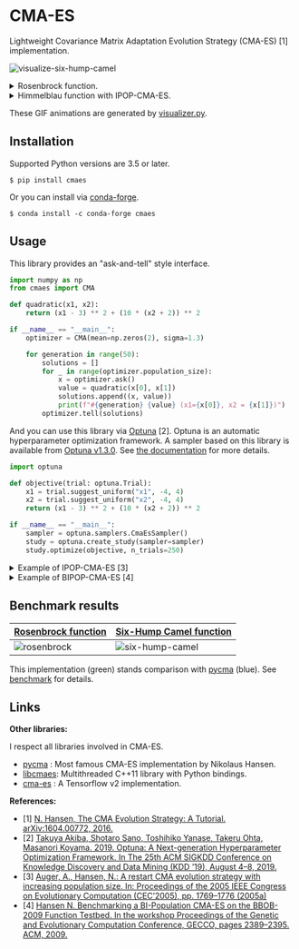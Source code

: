 # CMA-ES

Lightweight Covariance Matrix Adaptation Evolution Strategy (CMA-ES) [1] implementation.

![visualize-six-hump-camel](https://user-images.githubusercontent.com/5564044/73486622-db5cff00-43e8-11ea-98fb-8246dbacab6d.gif)

<details>
<summary>Rosenbrock function.</summary>

![visualize-rosenbrock](https://user-images.githubusercontent.com/5564044/73486620-dac46880-43e8-11ea-9295-ec0bfa774655.gif)

</details>

<details>
<summary>Himmelblau function with IPOP-CMA-ES.</summary>

![visualize-ipop-cmaes-himmelblau](https://user-images.githubusercontent.com/5564044/88465209-1e151500-cefc-11ea-824d-57f70000638b.gif)

</details>

These GIF animations are generated by [visualizer.py](./visualizer/visualizer.py).


## Installation

Supported Python versions are 3.5 or later.

```
$ pip install cmaes
```

Or you can install via [conda-forge](https://anaconda.org/conda-forge/cmaes).

```
$ conda install -c conda-forge cmaes
```

## Usage

This library provides an "ask-and-tell" style interface.

```python
import numpy as np
from cmaes import CMA

def quadratic(x1, x2):
    return (x1 - 3) ** 2 + (10 * (x2 + 2)) ** 2

if __name__ == "__main__":
    optimizer = CMA(mean=np.zeros(2), sigma=1.3)

    for generation in range(50):
        solutions = []
        for _ in range(optimizer.population_size):
            x = optimizer.ask()
            value = quadratic(x[0], x[1])
            solutions.append((x, value))
            print(f"#{generation} {value} (x1={x[0]}, x2 = {x[1]})")
        optimizer.tell(solutions)
```

And you can use this library via [Optuna](https://github.com/optuna/optuna) [2].
Optuna is an automatic hyperparameter optimization framework.
A sampler based on this library is available from [Optuna v1.3.0](https://github.com/optuna/optuna/releases/tag/v1.3.0).
See [the documentation](https://optuna.readthedocs.io/en/stable/reference/samplers.html#optuna.samplers.CmaEsSampler) for more details.

```python
import optuna

def objective(trial: optuna.Trial):
    x1 = trial.suggest_uniform("x1", -4, 4)
    x2 = trial.suggest_uniform("x2", -4, 4)
    return (x1 - 3) ** 2 + (10 * (x2 + 2)) ** 2

if __name__ == "__main__":
    sampler = optuna.samplers.CmaEsSampler()
    study = optuna.create_study(sampler=sampler)
    study.optimize(objective, n_trials=250)
```

<details>
<summary>Example of IPOP-CMA-ES [3]</summary>

You can easily implement IPOP-CMA-ES which restarts CMA-ES
with increasing population size.

```python
import math
import numpy as np
from cmaes import CMA

def ackley(x1, x2):
    # https://www.sfu.ca/~ssurjano/ackley.html
    return (
        -20 * math.exp(-0.2 * math.sqrt(0.5 * (x1 ** 2 + x2 ** 2)))
        - math.exp(0.5 * (math.cos(2 * math.pi * x1) + math.cos(2 * math.pi * x2)))
        + math.e + 20
    )

if __name__ == "__main__":
    bounds = np.array([[-32.768, 32.768], [-32.768, 32.768]])
    lower_bounds, upper_bounds = bounds[:, 0], bounds[:, 1]

    mean = lower_bounds + (np.random.rand(2) * (upper_bounds - lower_bounds))
    sigma = 32.768 * 2 / 5  # 1/5 of the domain width
    optimizer = CMA(mean=mean, sigma=sigma, bounds=bounds, seed=0)

    for generation in range(200):
        solutions = []
        for _ in range(optimizer.population_size):
            x = optimizer.ask()
            value = ackley(x[0], x[1])
            solutions.append((x, value))
            print(f"#{generation} {value} (x1={x[0]}, x2 = {x[1]})")
        optimizer.tell(solutions)

        if optimizer.should_stop():
            # popsize multiplied by 2 (or 3) before each restart.
            popsize = optimizer.population_size * 2
            mean = lower_bounds + (np.random.rand(2) * (upper_bounds - lower_bounds))
            optimizer = CMA(mean=mean, sigma=sigma, population_size=popsize)
            print(f"Restart CMA-ES with popsize={popsize}")
```

</details>

<details>
<summary>Example of BIPOP-CMA-ES [4]</summary>

Here is an example of BIPOP-CMA-ES which applies two interlaced restart strategies,
one with an increasing population size and one with varying small population sizes.

```python
import math
import numpy as np
from cmaes import CMA

def ackley(x1, x2):
    # https://www.sfu.ca/~ssurjano/ackley.html
    return (
        -20 * math.exp(-0.2 * math.sqrt(0.5 * (x1 ** 2 + x2 ** 2)))
        - math.exp(0.5 * (math.cos(2 * math.pi * x1) + math.cos(2 * math.pi * x2)))
        + math.e + 20
    )

if __name__ == "__main__":
    bounds = np.array([[-32.768, 32.768], [-32.768, 32.768]])
    lower_bounds, upper_bounds = bounds[:, 0], bounds[:, 1]

    mean = lower_bounds + (np.random.rand(2) * (upper_bounds - lower_bounds))
    sigma = 32.768 * 2 / 5  # 1/5 of the domain width
    optimizer = CMA(mean=mean, sigma=sigma, bounds=bounds, seed=0)

    n_restarts = 0  # A small restart doesn't count in the n_restarts
    small_n_eval, large_n_eval = 0, 0
    popsize0 = optimizer.population_size
    inc_popsize = 2

    # Initial run is with "normal" population size; it is
    # the large population before first doubling, but its
    # budget accounting is the same as in case of small
    # population.
    poptype = "small"

    for generation in range(200):
        solutions = []
        for _ in range(optimizer.population_size):
            x = optimizer.ask()
            value = ackley(x[0], x[1])
            solutions.append((x, value))
            print(f"#{generation} {value} (x1={x[0]}, x2 = {x[1]})")
        optimizer.tell(solutions)

        if optimizer.should_stop():
            n_eval = optimizer.population_size * optimizer.generation
            if poptype == "small":
                small_n_eval += n_eval
            else:  # poptype == "large"
                large_n_eval += n_eval

            if small_n_eval < large_n_eval:
                poptype = "small"
                popsize_multiplier = inc_popsize ** n_restarts
                popsize = math.floor(
                    popsize0 * popsize_multiplier ** (np.random.uniform() ** 2)
                )
            else:
                poptype = "large"
                n_restarts += 1
                popsize = popsize0 * (inc_popsize ** n_restarts)

            mean = lower_bounds + (np.random.rand(2) * (upper_bounds - lower_bounds))
            optimizer = CMA(
                mean=mean,
                sigma=sigma,
                bounds=bounds,
                population_size=popsize,
            )
            print("Restart CMA-ES with popsize={} ({})".format(popsize, poptype))
```

</details>


## Benchmark results

| [Rosenbrock function](https://www.sfu.ca/~ssurjano/rosen.html) | [Six-Hump Camel function](https://www.sfu.ca/~ssurjano/camel6.html) |
| ------------------- | ----------------------- |
| ![rosenbrock](https://user-images.githubusercontent.com/5564044/73486735-0cd5ca80-43e9-11ea-9e6e-35028edf4ee8.png) | ![six-hump-camel](https://user-images.githubusercontent.com/5564044/73486738-0e9f8e00-43e9-11ea-8e65-d60fd5853b8d.png) |

This implementation (green) stands comparison with [pycma](https://github.com/CMA-ES/pycma) (blue).
See [benchmark](./benchmark) for details.

## Links

**Other libraries:**

I respect all libraries involved in CMA-ES.

* [pycma](https://github.com/CMA-ES/pycma) : Most famous CMA-ES implementation by Nikolaus Hansen.
* [libcmaes](https://github.com/beniz/libcmaes): Multithreaded C++11 library with Python bindings.
* [cma-es](https://github.com/srom/cma-es) : A Tensorflow v2 implementation.

**References:**

* [1] [N. Hansen, The CMA Evolution Strategy: A Tutorial. arXiv:1604.00772, 2016.](https://arxiv.org/abs/1604.00772)
* [2] [Takuya Akiba, Shotaro Sano, Toshihiko Yanase, Takeru Ohta, Masanori Koyama. 2019. Optuna: A Next-generation Hyperparameter Optimization Framework. In The 25th ACM SIGKDD Conference on Knowledge Discovery and Data Mining (KDD ’19), August 4–8, 2019.](https://dl.acm.org/citation.cfm?id=3330701)
* [3] [Auger, A., Hansen, N.: A restart CMA evolution strategy with increasing population size. In: Proceedings of the 2005 IEEE Congress on Evolutionary Computation (CEC’2005), pp. 1769–1776 (2005a)](https://sci2s.ugr.es/sites/default/files/files/TematicWebSites/EAMHCO/contributionsCEC05/auger05ARCMA.pdf)
* [4] [Hansen N. Benchmarking a BI-Population CMA-ES on the BBOB-2009 Function Testbed. In the workshop Proceedings of the Genetic and Evolutionary Computation Conference, GECCO, pages 2389–2395. ACM, 2009.](https://hal.inria.fr/inria-00382093/document)
